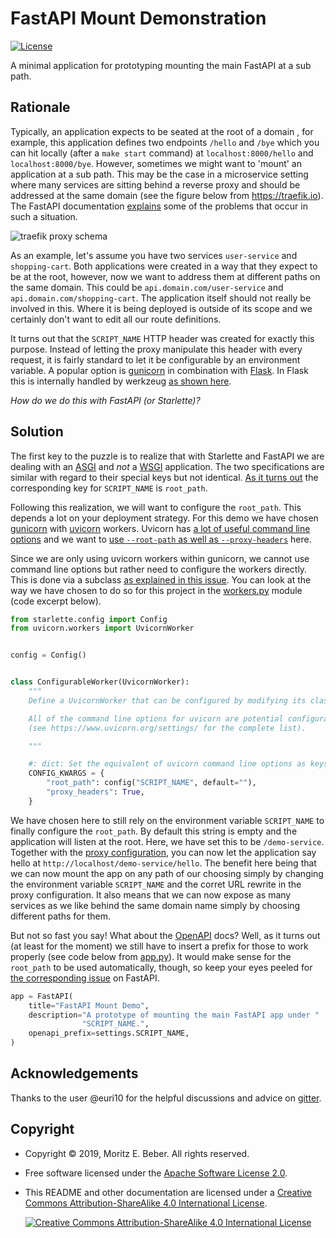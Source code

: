 # FastAPI Mount Demonstration

[![License](https://img.shields.io/badge/license-Apache--2.0-blueviolet)](https://opensource.org/licenses/Apache-2.0)

A minimal application for prototyping mounting the main FastAPI at a sub path.

## Rationale

Typically, an application expects to be seated at the root of a domain , for
example, this application defines two endpoints `/hello` and `/bye` which you
can hit locally (after a `make start` command) at `localhost:8000/hello` and
`localhost:8000/bye`. However, sometimes we might want to 'mount' an application
at a sub path. This may be the case in a microservice setting where many
services are sitting behind a reverse proxy and should be addressed at the same
domain (see the figure below from https://traefik.io). The FastAPI documentation
[explains]( https://fastapi.tiangolo.com/tutorial/sub-applications-proxy/) some
of the problems that occur in such a situation.

![traefik proxy schema](https://docs.traefik.io/img/internal.png)

As an example, let's assume you have two services `user-service` and
`shopping-cart`. Both applications were created in a way that they expect to be
at the root, however, now we want to address them at different paths on the same
domain. This could be `api.domain.com/user-service` and
`api.domain.com/shopping-cart`. The application itself should not really be
involved in this. Where it is being deployed is outside of its scope and we
certainly don't want to edit all our route definitions.

It turns out that the `SCRIPT_NAME` HTTP header was created for exactly this
purpose. Instead of letting the proxy manipulate this header with every request,
it is fairly standard to let it be configurable by an environment variable. A
popular option is
[gunicorn](https://docs.gunicorn.org/en/stable/faq.html#wsgi-bits) in
combination with
[Flask](https://flask.palletsprojects.com/en/1.1.x/config/?highlight=script_name#APPLICATION_ROOT).
In Flask this is internally handled by werkzeug [as shown
here](https://werkzeug.palletsprojects.com/en/0.15.x/wsgi/?highlight=script_name#werkzeug.wsgi.pop_path_info).

_How do we do this with FastAPI (or Starlette)?_

## Solution

The first key to the puzzle is to realize that with Starlette and FastAPI we are
dealing with an [ASGI](https://asgi.readthedocs.io/) and _not_ a
[WSGI](https://wsgi.readthedocs.io/) application. The two specifications are
similar with regard to their special keys but not identical.  [As it turns
out](https://asgi.readthedocs.io/en/latest/specs/www.html#wsgi-compatibility)
the corresponding key for `SCRIPT_NAME` is `root_path`.

Following this realization, we will want to configure the `root_path`. This
depends a lot on your deployment strategy. For this demo we have chosen
[gunicorn](https://gunicorn.org/) with [uvicorn](https://www.uvicorn.org/)
workers.  Uvicorn has [a lot of useful command line
options](https://www.uvicorn.org/settings/) and we want to [use `--root-path` as
well as `--proxy-headers`](https://www.uvicorn.org/settings/#http) here.

Since we are only using uvicorn workers within gunicorn, we cannot use command
line options but rather need to configure the workers directly. This is done via
a subclass [as explained in this
issue](https://github.com/encode/uvicorn/issues/266). You can look at the way we
have chosen to do so for this project in the
[workers.py](src/mount_demo/workers.py) module (code excerpt below).

```python
from starlette.config import Config
from uvicorn.workers import UvicornWorker


config = Config()


class ConfigurableWorker(UvicornWorker):
    """
    Define a UvicornWorker that can be configured by modifying its class attribute.

    All of the command line options for uvicorn are potential configuration options
    (see https://www.uvicorn.org/settings/ for the complete list).

    """

    #: dict: Set the equivalent of uvicorn command line options as keys.
    CONFIG_KWARGS = {
        "root_path": config("SCRIPT_NAME", default=""),
        "proxy_headers": True,
    }
```

We have chosen here to still rely on the environment variable `SCRIPT_NAME` to
finally configure the `root_path`. By default this string is empty and the
application will listen at the root. Here, we have set this to be
`/demo-service`. Together with the [proxy configuration](nginx.conf), you can
now let the application say hello at
`http://localhost/demo-service/hello`. The benefit here being that we can now
mount the app on any path of our choosing simply by changing the environment
variable `SCRIPT_NAME` and the corret URL rewrite in the proxy configuration. It
also means that we can now expose as many services as we like behind the same
domain name simply by choosing different paths for them.

But not so fast you say! What about the [OpenAPI](https://www.openapis.org/)
docs? Well, as it turns out (at least for the moment) we still have to insert a
prefix for those to work properly (see code below from
[app.py](src/mount_demo/app.py)). It would make sense for the `root_path` to be
used automatically, though, so keep your eyes peeled for [the corresponding
issue](https://github.com/tiangolo/fastapi/issues/461) on FastAPI.

```python
app = FastAPI(
    title="FastAPI Mount Demo",
    description="A prototype of mounting the main FastAPI app under "
                "SCRIPT_NAME.",
    openapi_prefix=settings.SCRIPT_NAME,
)
```

## Acknowledgements

Thanks to the user @euri10 for the helpful discussions and advice on
[gitter](https://gitter.im/tiangolo/fastapi).

## Copyright

* Copyright © 2019, Moritz E. Beber. All rights reserved.
* Free software licensed under the [Apache Software License 2.0](LICENSE).
* This README and other documentation are licensed under a [Creative Commons
  Attribution-ShareAlike 4.0 International
  License](http://creativecommons.org/licenses/by-sa/4.0/).

  [![Creative Commons Attribution-ShareAlike 4.0 International
  License](https://i.creativecommons.org/l/by-sa/4.0/88x31.png)](http://creativecommons.org/licenses/by-sa/4.0/)
